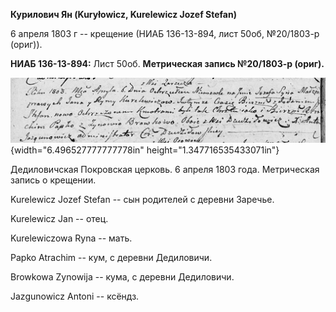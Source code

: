 **Курилович Ян (Kuryłowicz, Kurelewicz Jozef Stefan)**

6 апреля 1803 г -- крещение (НИАБ 136-13-894, лист 50об, №20/1803-р
(ориг)).

**НИАБ 136-13-894:** Лист 50об. **Метрическая запись №20/1803-р
(ориг).**

![](./media/8443275e9a5febb4e36138b404d16936b8e24f19.png){width="6.496527777777778in"
height="1.347716535433071in"}

Дедиловичская Покровская церковь. 6 апреля 1803 года. Метрическая запись
о крещении.

Kurelewicz Jozef Stefan -- сын родителей с деревни Заречье.

Kurelewicz Jan -- отец.

Kurelewiczowa Ryna -- мать.

Papko Atrachim -- кум, с деревни Дедиловичи.

Browkowa Zynowija -- кума, с деревни Дедиловичи.

Jazgunowicz Antoni -- ксёндз.
